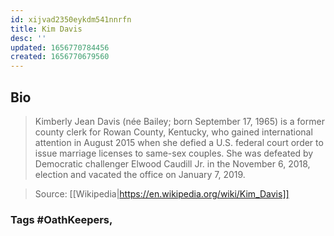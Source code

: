 ```yaml
---
id: xijvad2350eykdm541nnrfn
title: Kim Davis
desc: ''
updated: 1656770784456
created: 1656770679560
---
```


## Bio

> Kimberly Jean Davis (née Bailey; born September 17, 1965) is a former county clerk for Rowan County, Kentucky, who gained international attention in August 2015 when she defied a U.S. federal court order to issue marriage licenses to same-sex couples. She was defeated by Democratic challenger Elwood Caudill Jr. in the November 6, 2018, election and vacated the office on January 7, 2019.

> Source: [[Wikipedia|https://en.wikipedia.org/wiki/Kim_Davis]]

### Tags #OathKeepers,
